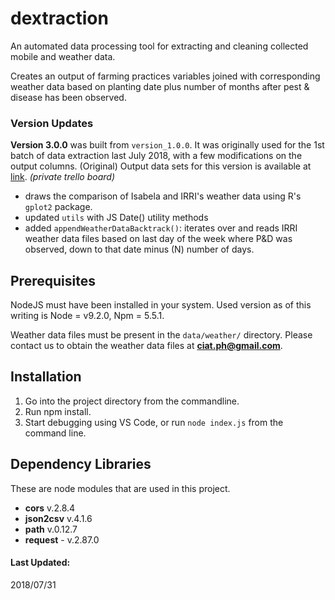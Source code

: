 # dextraction
An automated data processing tool for extracting and cleaning collected mobile and weather data.

Creates an output of farming practices variables joined with corresponding weather data based on planting date plus number of months after pest & disease has been observed.

### Version Updates

**Version 3.0.0** was built from `version_1.0.0`. It was originally used for the 1st batch of data extraction last July 2018, with a few modifications on the output columns. (Original) Output data sets for this version is available at [link](https://trello.com/c/9jHUFKpV). _(private trello board)_

- draws the comparison of Isabela and IRRI's weather data using R's `gplot2` package.
- updated `utils` with JS Date() utility methods
- added `appendWeatherDataBacktrack()`: iterates over and reads IRRI weather data files based on last day of the week where P&D was observed, down to that date minus (N) number of days. 

## Prerequisites
NodeJS must have been installed in your system. Used version as of this writing is Node = v9.2.0, Npm = 5.5.1.

Weather data files must be present in the `data/weather/` directory. Please contact us to obtain the weather data files at **ciat.ph@gmail.com**.

## Installation
1. Go into the project directory from the commandline.
2. Run npm install.
3. Start debugging using VS Code, or run `node index.js` from the command line.

## Dependency Libraries
These are node modules that are used in this project.

- **cors** v.2.8.4
- **json2csv** v.4.1.6
- **path** v.0.12.7
- **request** - v.2.87.0

#### Last Updated: 
2018/07/31
